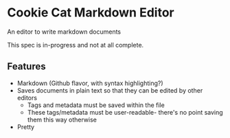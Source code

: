 # Cookie Cat Markdown Editor
An editor to write markdown documents

This spec is in-progress and not at all complete.

## Features

- Markdown (Github flavor, with syntax highlighting?)
- Saves documents in plain text so that they can be edited by other editors
    - Tags and metadata must be saved within the file
    - These tags/metadata must be user-readable- there's no point saving them this way otherwise
- Pretty
